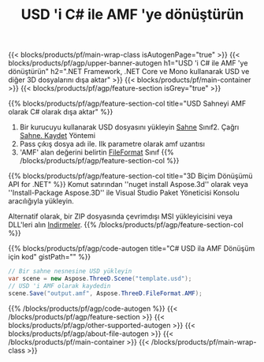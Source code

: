 ﻿---
title: USD 'i C# ile AMF 'ye dönüştürün 
description: USD ve diğer 3D dosyalarını .NET kullanarak dönüştürün
url: /tr/net/conversion/usd-to-amf/
family: 3d
platformtag: net
feature: conversion
informat: USD
outformat: AMF
otherformats: DRC PDF GLTF ASE AMF 3DS HTML JT 
---
{{< blocks/products/pf/main-wrap-class isAutogenPage="true" >}}
{{< blocks/products/pf/agp/upper-banner-autogen h1="USD \'i C# ile AMF \'ye dönüştürün" h2=".NET Framework, .NET Core ve Mono kullanarak USD ve diğer 3D dosyalarını dışa aktar" >}}
{{< blocks/products/pf/main-container >}}
{{< blocks/products/pf/agp/feature-section isGrey="true" >}}

{{% blocks/products/pf/agp/feature-section-col title="USD Sahneyi AMF olarak C# olarak dışa aktar" %}}
1. Bir kurucuyu kullanarak USD dosyasını yükleyin [Sahne](https://apireference.aspose.com/3d/net/aspose.threed/scene) Sınıf2. Çağrı [Sahne. Kaydet](https://apireference.aspose.com/3d/net/aspose.threed/scene/methods/save/index) Yöntemi
3. Pass çıkış dosya adı ile. Ilk parametre olarak amf uzantısı
4. 'AMF' alan değerini belirtin [FileFormat](https://apireference.aspose.com/3d/net/aspose.threed/fileformat/fields/index) Sınıf
{{% /blocks/products/pf/agp/feature-section-col %}}

{{% blocks/products/pf/agp/feature-section-col title="3D Biçim Dönüşümü API for .NET" %}}
Komut satırından ''nuget install Aspose.3d'' olarak veya ''Install-Package Aspose.3D'' ile Visual Studio Paket Yöneticisi Konsolu aracılığıyla yükleyin.

Alternatif olarak, bir ZIP dosyasında çevrimdışı MSI yükleyicisini veya DLL'leri alın [Indirmeler](https://downloads.aspose.com/3d/net).
{{% /blocks/products/pf/agp/feature-section-col %}}

{{% blocks/products/pf/agp/code-autogen title="C# USD ila AMF Dönüşüm için kod" gistPath="" %}}
```cs
// Bir sahne nesnesine USD yükleyin 
var scene = new Aspose.ThreeD.Scene("template.usd");
// USD 'i AMF olarak kaydedin 
scene.Save("output.amf", Aspose.ThreeD.FileFormat.AMF);

```
{{% /blocks/products/pf/agp/code-autogen %}}
{{< /blocks/products/pf/agp/feature-section >}}
{{< blocks/products/pf/agp/other-supported-autogen >}}
{{< blocks/products/pf/agp/about-file-autogen >}}
{{< /blocks/products/pf/main-container >}}
{{< /blocks/products/pf/main-wrap-class >}}